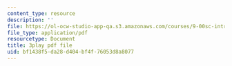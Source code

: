 ```yaml
---
content_type: resource
description: ''
file: https://ol-ocw-studio-app-qa.s3.amazonaws.com/courses/9-00sc-introduction-to-psychology-fall-2011/bf1438f5da28d404bf4f76053d8a8077_MYMYXhR2Ppw.pdf
file_type: application/pdf
resourcetype: Document
title: 3play pdf file
uid: bf1438f5-da28-d404-bf4f-76053d8a8077
---
```

